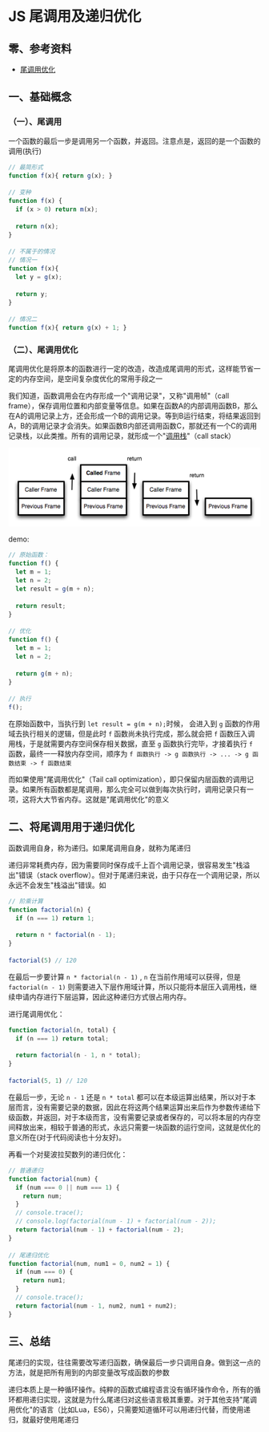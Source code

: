 # JS 尾调用及递归优化

## 零、参考资料
* [尾调用优化](https://ruanyifeng.com/blog/2015/04/tail-call.html)

## 一、基础概念
### （一）、尾调用
一个函数的最后一步是调用另一个函数，并返回。注意点是，返回的是一个函数的调用(执行)

```js
// 最简形式
function f(x){ return g(x); }

// 变种
function f(x) {
  if (x > 0) return m(x);

  return n(x);
}

// 不属于的情况
// 情况一
function f(x){
  let y = g(x);

  return y;
}

// 情况二
function f(x){ return g(x) + 1; }
```
### （二）、尾调用优化
尾调用优化是将原本的函数进行一定的改造，改造成尾调用的形式，这样能节省一定的内存空间，是空间复杂度优化的常用手段之一

我们知道，函数调用会在内存形成一个"调用记录"，又称"调用帧"（call frame），保存调用位置和内部变量等信息。如果在函数A的内部调用函数B，那么在A的调用记录上方，还会形成一个B的调用记录。等到B运行结束，将结果返回到A，B的调用记录才会消失。如果函数B内部还调用函数C，那就还有一个C的调用记录栈，以此类推。所有的调用记录，就形成一个"[调用栈](https://zh.wikipedia.org/wiki/%E8%B0%83%E7%94%A8%E6%A0%88)"（call stack）

![](./../assets/images/FP.call-stack.png)

demo:   
```js
// 原始函数：
function f() {
  let m = 1;
  let n = 2;
  let result = g(m + n);

  return result;
}

// 优化
function f() {
  let m = 1;
  let n = 2;

  return g(m + n);
}

// 执行
f();
```
在原始函数中，当执行到 ```let result = g(m + n);```时候， 会进入到 ```g``` 函数的作用域去执行相关的逻辑，但是此时 ```f``` 函数尚未执行完成，那么就会把 ```f``` 函数压入调用栈，于是就需要内存空间保存相关数据，直至 ```g``` 函数执行完毕，才接着执行 ```f``` 函数，最终一一释放内存空间，顺序为 ```f 函数执行 -> g 函数执行 -> ... -> g 函数结束 -> f 函数结束``` 

而如果使用"尾调用优化"（Tail call optimization），即只保留内层函数的调用记录。如果所有函数都是尾调用，那么完全可以做到每次执行时，调用记录只有一项，这将大大节省内存。这就是"尾调用优化"的意义

## 二、将尾调用用于递归优化
函数调用自身，称为递归。如果尾调用自身，就称为尾递归

递归非常耗费内存，因为需要同时保存成千上百个调用记录，很容易发生"栈溢出"错误（stack overflow）。但对于尾递归来说，由于只存在一个调用记录，所以永远不会发生"栈溢出"错误。如

```js
// 阶乘计算
function factorial(n) {
  if (n === 1) return 1;

  return n * factorial(n - 1);
}

factorial(5) // 120
```

在最后一步要计算 ```n * factorial(n - 1)``` , ```n``` 在当前作用域可以获得，但是 ```factorial(n - 1)``` 则需要进入下层作用域计算，所以只能将本层压入调用栈，继续申请内存进行下层运算，因此这种递归方式很占用内存。

进行尾调用优化：
```js
function factorial(n, total) {
  if (n === 1) return total;

  return factorial(n - 1, n * total);
}

factorial(5, 1) // 120
```
在最后一步，无论 ```n - 1``` 还是 ```n * total``` 都可以在本级运算出结果，所以对于本层而言，没有需要记录的数据，因此在将这两个结果运算出来后作为参数传递给下级函数，并返回，对于本级而言，没有需要记录或者保存的，可以将本层的内存空间释放出来，相较于普通的形式，永远只需要一块函数的运行空间，这就是优化的意义所在(对于代码阅读也十分友好)。

再看一个对斐波拉契数列的递归优化：
```js
// 普通递归
function factorial(num) {
  if (num === 0 || num === 1) {
    return num;
  }
  // console.trace();
  // console.log(factorial(num - 1) + factorial(num - 2));
  return factorial(num - 1) + factorial(num - 2);
}

// 尾递归优化
function factorial(num, num1 = 0, num2 = 1) {
  if (num === 0) {
    return num1;
  }
  // console.trace();
  return factorial(num - 1, num2, num1 + num2);
}
```
## 三、总结
尾递归的实现，往往需要改写递归函数，确保最后一步只调用自身。做到这一点的方法，就是把所有用到的内部变量改写成函数的参数

递归本质上是一种循环操作。纯粹的函数式编程语言没有循环操作命令，所有的循环都用递归实现，这就是为什么尾递归对这些语言极其重要。对于其他支持"尾调用优化"的语言（比如Lua，ES6），只需要知道循环可以用递归代替，而使用递归，就最好使用尾递归
